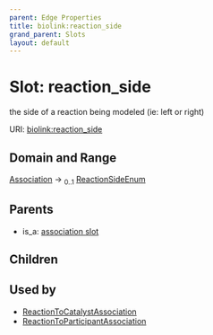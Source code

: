 ```yaml
---
parent: Edge Properties
title: biolink:reaction_side
grand_parent: Slots
layout: default
---
```


# Slot: reaction_side


the side of a reaction being modeled (ie: left or right)

URI: [biolink:reaction_side](https://w3id.org/biolink/vocab/reaction_side)

## Domain and Range

[Association](Association.md) ->  <sub>0..1</sub> [ReactionSideEnum](ReactionSideEnum.md)

## Parents

 *  is_a: [association slot](association_slot.md)

## Children


## Used by

 * [ReactionToCatalystAssociation](ReactionToCatalystAssociation.md)
 * [ReactionToParticipantAssociation](ReactionToParticipantAssociation.md)
